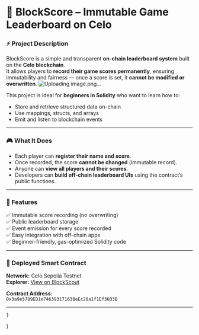 # 🧱 BlockScore – Immutable Game Leaderboard on Celo

### ⚡ Project Description
BlockScore is a simple and transparent **on-chain leaderboard system** built on the **Celo blockchain**.  
It allows players to **record their game scores permanently**, ensuring immutability and fairness — once a score is set, it **cannot be modified or overwritten**.
![Uploading image.png…]()

This project is ideal for **beginners in Solidity** who want to learn how to:
- Store and retrieve structured data on-chain
- Use mappings, structs, and arrays
- Emit and listen to blockchain events

---

### 🎮 What It Does
- Each player can **register their name and score**.
- Once recorded, the score **cannot be changed** (immutable record).
- Anyone can **view all players and their scores**.
- Developers can **build off-chain leaderboard UIs** using the contract’s public functions.

---

### 🌟 Features
✅ Immutable score recording (no overwriting)  
✅ Public leaderboard storage  
✅ Event emission for every score recorded  
✅ Easy integration with off-chain apps  
✅ Beginner-friendly, gas-optimized Solidity code  

---

### 🔗 Deployed Smart Contract
**Network:** Celo Sepolia Testnet  
**Explorer:** [View on BlockScout](http://celo-sepolia.blockscout.com/address/0x3a9e5789ED1e74639317163BeEc20a1f1Ef3033B)

**Contract Address:**  
`0x3a9e5789ED1e74639317163BeEc20a1f1Ef3033B`

---
    }
}
